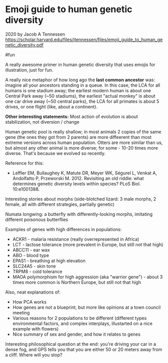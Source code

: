# Emoji guide to human genetic diversity
2020 by Jacob A Tennessen
https://scholar.harvard.edu/files/jtennessen/files/emoji_guide_to_human_genetic_diversity.pdf

#fun

A really awesome primer in human genetic diversity that uses emojis for illustration, just for fun.

A really nice metaphor of how long ago the **last common ancestor** was: imagine all your ancestors standing in a queue. In this case, the LCA for all humans is one stadium away; the earliest modern human is about one Central Park away (~50 stadiums), the earliest "actual monkey" is about one car drive away (~50 central parks), the LCA for all primates is about 5 drives, or one flight (like, about a continent).

**Other interesting statements:**
Most action of evolution is about stabilization, not diversion / change

Human genetic pool is really shallow; in most animals 2 copies of the same gene (the ones they got from 2 parents) are more diffeerent than most extreme versions across human population. Otters are more similar than us, but almost any other animal is more diverse; for some - 10-20 times more diverse. That's because we evolved so recently.

Reference for this:
 * Leffler EM, Bullaughey K, Matute DR, Meyer WK, Ségurel L, Venkat A, Andolfatto P,
Przeworski M. 2012. Revisiting an old riddle: what determines genetic diversity levels within
species? PLoS Biol. 10:e1001388.

Interesting stories about morphs (side-blotched lizard: 3 male morphs, 2 female, all with different strategies, partially genetic)

Numata longwing: a butterfly with differently-looking morphs, imitating different poisonous butterflies

Examples of genes with high differences in populations:
* ACKR1 - malaria resistance (really overrepresented in Africa)
* LCT - lactose tolerance (more prevalent in Europe, but still not that high)
* ABCC11 - ear wax
* ABO - blood type
* EPAS1 - breathing at high elevation
* SLC24A5 - skin tone
* TRPM8 - cold tolerance
* MAOA polymorphism for high aggression (aka "warrior gene") - about 3 times more common is Northern Europe, but still not that high

Also, neat explanations of:
* How PCA works
* How genes are not a blueprint, but more like opinions at a town council meeting
* Various reasons for 2 populations to be different (different types environmental factors, and complex interplays, illustarted on a nice example with flowers)
* Nice summary of sex and gender, and how it relates to genes

Interesting philosophical question at the end: you're driving your car in a dense fog, and GPS tells you that you are either 50 or 20 meters away from a cliff. Where will you stop?